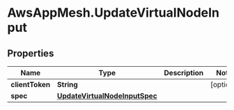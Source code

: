 # AwsAppMesh.UpdateVirtualNodeInput

## Properties

Name | Type | Description | Notes
------------ | ------------- | ------------- | -------------
**clientToken** | **String** |  | [optional] 
**spec** | [**UpdateVirtualNodeInputSpec**](UpdateVirtualNodeInputSpec.md) |  | 


